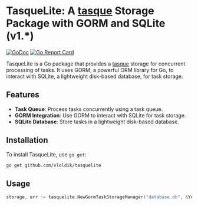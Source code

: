 # TasqueLite: A [tasque](https://github.com/vloldik/tasque) Storage Package with GORM and SQLite (v1.*)

[![GoDoc](https://godoc.org/github.com/vloldik/tasquelite?status.svg)](https://godoc.org/github.com/vloldik/tasquelite)
[![Go Report Card](https://goreportcard.com/badge/github.com/vloldik/tasquelite)](https://goreportcard.com/report/github.com/vloldik/tasquelite)

TasqueLite is a Go package that provides a [tasque](https://github.com/vloldik/tasque) storage for concurrent processing of tasks. It uses GORM, a powerful ORM library for Go, to interact with SQLite, a lightweight disk-based database, for task storage.

## Features

- **Task Queue**: Process tasks concurrently using a task queue.
- **GORM Integration**: Use GORM to interact with SQLite for task storage.
- **SQLite Database**: Store tasks in a lightweight disk-based database.

## Installation

To install TasqueLite, use `go get`:
```sh
go get github.com/vloldik/tasquelite
```

## Usage

```go
storage, err := tasquelite.NewGormTaskStorageManager("database.db", &YourDataType{})
```
